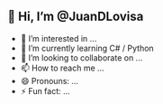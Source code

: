 ## 👋 Hi, I’m @JuanDLovisa
- 👀 I’m interested in ...
- 🌱 I’m currently learning C# / Python
- 💞️ I’m looking to collaborate on ...
- 📫 How to reach me ...
- 😄 Pronouns: ...
- ⚡ Fun fact: ...

<!---
JuanDLovisa/JuanDLovisa is a ✨ special ✨ repository because its `README.md` (this file) appears on your GitHub profile.
You can click the Preview link to take a look at your changes.
--->

